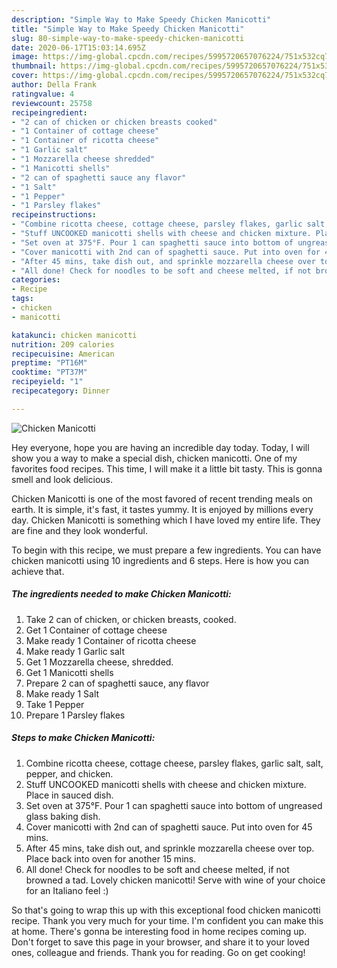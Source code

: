 ```yaml
---
description: "Simple Way to Make Speedy Chicken Manicotti"
title: "Simple Way to Make Speedy Chicken Manicotti"
slug: 80-simple-way-to-make-speedy-chicken-manicotti
date: 2020-06-17T15:03:14.695Z
image: https://img-global.cpcdn.com/recipes/5995720657076224/751x532cq70/chicken-manicotti-recipe-main-photo.jpg
thumbnail: https://img-global.cpcdn.com/recipes/5995720657076224/751x532cq70/chicken-manicotti-recipe-main-photo.jpg
cover: https://img-global.cpcdn.com/recipes/5995720657076224/751x532cq70/chicken-manicotti-recipe-main-photo.jpg
author: Della Frank
ratingvalue: 4
reviewcount: 25758
recipeingredient:
- "2 can of chicken or chicken breasts cooked"
- "1 Container of cottage cheese"
- "1 Container of ricotta cheese"
- "1 Garlic salt"
- "1 Mozzarella cheese shredded"
- "1 Manicotti shells"
- "2 can of spaghetti sauce any flavor"
- "1 Salt"
- "1 Pepper"
- "1 Parsley flakes"
recipeinstructions:
- "Combine ricotta cheese, cottage cheese, parsley flakes, garlic salt, salt, pepper, and chicken."
- "Stuff UNCOOKED manicotti shells with cheese and chicken mixture. Place in sauced dish."
- "Set oven at 375°F. Pour 1 can spaghetti sauce into bottom of ungreased glass baking dish."
- "Cover manicotti with 2nd can of spaghetti sauce. Put into oven for 45 mins."
- "After 45 mins, take dish out, and sprinkle mozzarella cheese over top. Place back into oven for another 15 mins."
- "All done! Check for noodles to be soft and cheese melted, if not browned a tad. Lovely chicken manicotti! Serve with wine of your choice for an Italiano feel :)"
categories:
- Recipe
tags:
- chicken
- manicotti

katakunci: chicken manicotti 
nutrition: 209 calories
recipecuisine: American
preptime: "PT16M"
cooktime: "PT37M"
recipeyield: "1"
recipecategory: Dinner

---
```



![Chicken Manicotti](https://img-global.cpcdn.com/recipes/5995720657076224/751x532cq70/chicken-manicotti-recipe-main-photo.jpg)

Hey everyone, hope you are having an incredible day today. Today, I will show you a way to make a special dish, chicken manicotti. One of my favorites food recipes. This time, I will make it a little bit tasty. This is gonna smell and look delicious.

Chicken Manicotti is one of the most favored of recent trending meals on earth. It is simple, it's fast, it tastes yummy. It is enjoyed by millions every day. Chicken Manicotti is something which I have loved my entire life. They are fine and they look wonderful.




To begin with this recipe, we must prepare a few ingredients. You can have chicken manicotti using 10 ingredients and 6 steps. Here is how you can achieve that.

<!--inarticleads1-->

##### The ingredients needed to make Chicken Manicotti:

1. Take 2 can of chicken, or chicken breasts, cooked.
1. Get 1 Container of cottage cheese
1. Make ready 1 Container of ricotta cheese
1. Make ready 1 Garlic salt
1. Get 1 Mozzarella cheese, shredded.
1. Get 1 Manicotti shells
1. Prepare 2 can of spaghetti sauce, any flavor
1. Make ready 1 Salt
1. Take 1 Pepper
1. Prepare 1 Parsley flakes




<!--inarticleads2-->

##### Steps to make Chicken Manicotti:

1. Combine ricotta cheese, cottage cheese, parsley flakes, garlic salt, salt, pepper, and chicken.
1. Stuff UNCOOKED manicotti shells with cheese and chicken mixture. Place in sauced dish.
1. Set oven at 375°F. Pour 1 can spaghetti sauce into bottom of ungreased glass baking dish.
1. Cover manicotti with 2nd can of spaghetti sauce. Put into oven for 45 mins.
1. After 45 mins, take dish out, and sprinkle mozzarella cheese over top. Place back into oven for another 15 mins.
1. All done! Check for noodles to be soft and cheese melted, if not browned a tad. Lovely chicken manicotti! Serve with wine of your choice for an Italiano feel :)




So that's going to wrap this up with this exceptional food chicken manicotti recipe. Thank you very much for your time. I'm confident you can make this at home. There's gonna be interesting food in home recipes coming up. Don't forget to save this page in your browser, and share it to your loved ones, colleague and friends. Thank you for reading. Go on get cooking!
